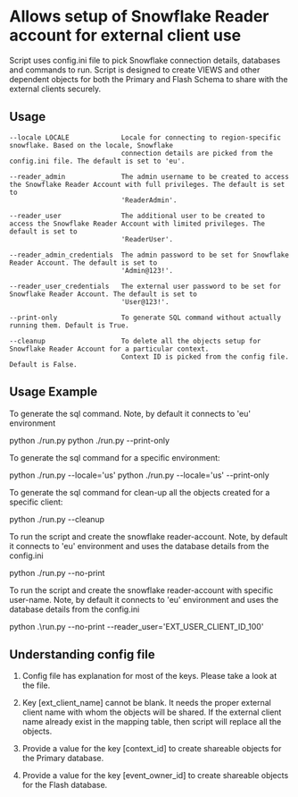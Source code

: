 Allows setup of Snowflake Reader account for external client use
===============================================================

Script uses config.ini file to pick Snowflake connection details, databases and commands to run. Script is designed to create VIEWS and other dependent objects for both the Primary and Flash Schema to share with the external clients securely.

Usage
-----

```
--locale LOCALE             Locale for connecting to region-specific snowflake. Based on the locale, Snowflake  
                            connection details are picked from the config.ini file. The default is set to 'eu'. 

--reader_admin              The admin username to be created to access the Snowflake Reader Account with full privileges. The default is set to 
                            'ReaderAdmin'.

--reader_user               The additional user to be created to access the Snowflake Reader Account with limited privileges. The default is set to 
                            'ReaderUser'.                                                        

--reader_admin_credentials  The admin password to be set for Snowflake Reader Account. The default is set to 
                            'Admin@123!'.

--reader_user_credentials   The external user password to be set for Snowflake Reader Account. The default is set to 
                            'User@123!'.

--print-only                To generate SQL command without actually running them. Default is True.

--cleanup                   To delete all the objects setup for Snowflake Reader Account for a particular context.
                            Context ID is picked from the config file. Default is False.

```

Usage Example
-------------

To generate the sql command. Note, by default it connects to 'eu' environment

python ./run.py
python ./run.py --print-only

To generate the sql command for a specific environment:

python ./run.py --locale='us'
python ./run.py --locale='us' --print-only

To generate the sql command for clean-up all the objects created for a specific client:

python ./run.py --cleanup

To run the script and create the snowflake reader-account. Note, by default it connects to 'eu' environment and uses the database details from the config.ini

python ./run.py --no-print

To run the script and create the snowflake reader-account with specific user-name. Note, by default it connects to 'eu' environment and uses the database details from the config.ini

python .\run.py --no-print --reader_user='EXT_USER_CLIENT_ID_100'


Understanding config file
-------------------------

1. Config file has explanation for most of the keys. Please take a look at the file.

2. Key [ext_client_name] cannot be blank. It needs the proper external client name with whom the objects will be shared. If the external client name already exist in the mapping table, then script will replace all the objects.

3. Provide a value for the key [context_id] to create shareable objects for the Primary database.

4. Provide a value for the key [event_owner_id] to create shareable objects for the Flash database.
